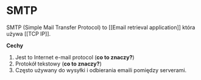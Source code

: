 # SMTP
SMTP (Simple Mail Transfer Protocol) to [[Email retrieval application]] która używa [[TCP IP]]. 

**Cechy**
1. Jest to Internet e-mail protocol (**co to znaczy?**)
2. Protokół tekstowy (**co to znaczy?**)
3. Często używany do wysyłki i odbierania emaili pomiędzy serverami.